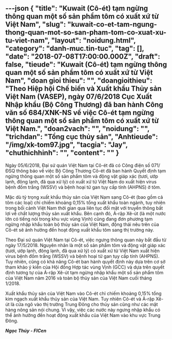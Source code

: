 ---json
{
    "title": "Kuwait (Cô-ét) tạm ngừng thông quan một số sản phẩm tôm có xuất xứ từ Việt Nam",
    "slug": "kuwait-co-et-tam-ngung-thong-quan-mot-so-san-pham-tom-co-xuat-xu-tu-viet-nam",
    "layout": "noidung.html",
    "category": "danh-muc.tin-tuc",
    "tag": [],
    "date": "2018-07-08T17:00:00.000Z",
    "draft": false,
    "tieude": "Kuwait (Cô-ét) tạm ngừng thông quan một số sản phẩm tôm có xuất xứ từ Việt Nam",
    "doan gioi thieu": "",
    "doangioithieu": "Theo Hiệp hội Chế biến và Xuất khẩu Thủy sản Việt Nam (VASEP), ngày 07/6/2018 Cục Xuất Nhập khẩu (Bộ Công Thương) đã ban hành Công văn số 684/XNK-NS về việc Cô-ét tạm ngừng thông quan một số sản phẩm tôm có xuất xứ từ Việt Nam.",
    "doan2vach": "",
    "noidung": "",
    "trichdan": "Tổng cục thủy sản",
    "Anhtieude": "/img/xk-tom97.jpg",
    "tacgia": "Jay",
    "chuthichhinh": "",
    "__content__": ""
}
---
<p><span style="font-size:14px">Ng&agrave;y 05/6/2018, Đại sứ qu&aacute;n Việt Nam tại C&ocirc;-&eacute;t đ&atilde; c&oacute; C&ocirc;ng điện số 071/ĐSQ th&ocirc;ng b&aacute;o về việc Bộ C&ocirc;ng Thương C&ocirc;-&eacute;t đ&atilde; ban h&agrave;nh Quyết định tạm ngừng th&ocirc;ng quan một số sản phẩm t&ocirc;m v&agrave; động vật gi&aacute;p x&aacute;c (tươi, ướp lạnh, đ&ocirc;ng lạnh, đ&atilde; qua xử l&yacute;) c&oacute; xuất xứ từ Việt Nam do xuất hiện virus bệnh đốm trắng (WSSV) v&agrave; bệnh hoại tử gan tụy cấp t&iacute;nh (AHPNS) ở t&ocirc;m.</span></p>

<p><span style="font-size:14px">Mặc d&ugrave; tỷ trọng xuất khẩu thủy sản của Việt Nam sang C&ocirc;-&eacute;t (bao gồm cả t&ocirc;m c&aacute;c loại) chỉ chiếm khoảng 0,15% tổng xuất khẩu to&agrave;n ng&agrave;nh, tuy nhi&ecirc;n trong bối cảnh Việt Nam thời gian qua li&ecirc;n tục đối mặt với truyền th&ocirc;ng bất lợi về chất lượng thủy sản xuất khẩu. B&ecirc;n cạnh đ&oacute;, Ả-rập X&ecirc;-&uacute;t (l&agrave; một nước lớn c&oacute; tiếng n&oacute;i trong khu vực v&ugrave;ng Vịnh) cũng đang đơn phương tạm ngừng nhập khẩu to&agrave;n bộ thủy sản của Việt Nam, động th&aacute;i n&ecirc;u tr&ecirc;n của C&ocirc;-&eacute;t sẽ ảnh hưởng đến hoạt động xuất khẩu t&ocirc;m sang thị trường n&agrave;y.</span></p>

<p><span style="font-size:14px">Theo Đại sứ qu&aacute;n Việt Nam tại C&ocirc;-&eacute;t, việc ngưng th&ocirc;ng quan n&agrave;y bắt đầu từ ng&agrave;y 17/5/2018. Nguy&ecirc;n nh&acirc;n l&agrave; một số sản phẩm t&ocirc;m v&agrave; động vật gi&aacute;p x&aacute;c (tươi, ướp lạnh, đ&ocirc;ng lạnh, đ&atilde; qua xử l&yacute;) c&oacute; xuất xứ từ Việt Nam xuất hiện virus bệnh đốm trắng (WSSV) v&agrave; bệnh hoại tử gan tụy cấp t&iacute;nh (AHPNS). Tuy nhi&ecirc;n, cũng c&oacute; khả năng C&ocirc;-&eacute;t ban h&agrave;nh quyết định n&agrave;y dựa tr&ecirc;n cơ sở tham khảo &yacute; kiến của Hội đồng Hợp t&aacute;c v&ugrave;ng Vịnh (GCC) v&agrave; dựa tr&ecirc;n quyết định tương tự của Ả-rập X&ecirc;-&uacute;t tạm ngừng nhập khẩu một số sản phẩm t&ocirc;m của Việt Nam năm 2016 v&agrave; to&agrave;n bộ thủy sản của Việt Nam cuối th&aacute;ng 1/2018.</span></p>

<p><span style="font-size:14px">Xuất khẩu thủy sản của Việt Nam v&agrave;o C&ocirc;-&eacute;t chỉ chiếm khoảng 0,15% tổng kim ngạch xuất khẩu thủy sản của Việt Nam. Tuy nhi&ecirc;n C&ocirc;-&eacute;t v&agrave; Ả-rập X&ecirc;-&uacute;t&nbsp;l&agrave; cửa ng&otilde; v&agrave;o thị trường Trung Đ&ocirc;ng cho thủy sản cũng như c&aacute;c mặt h&agrave;ng n&ocirc;ng sản n&oacute;i chung. V&igrave; vậy, việc c&aacute;c nước n&agrave;y ngưng nhập khẩu c&oacute; thể ảnh hưởng đến hoạt động xuất khẩu của Việt Nam v&agrave;o khu vực Trung Đ&ocirc;ng.&nbsp;</span></p>

<p><span style="font-size:14px"><strong><em>Ngọc Th&uacute;y - FICen</em></strong></span></p>
